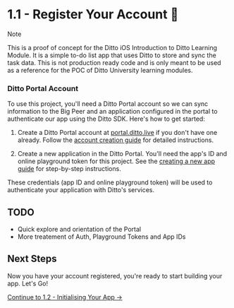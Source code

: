 # 1.1 - Register Your Account 🚀

> [!NOTE] 
>This is a proof of concept for the Ditto iOS Introduction to Ditto Learning Module.  It is a simple to-do list app that uses Ditto to store and sync the task data.  This is not production ready code and is only meant to be used as a reference for the POC of Ditto University learning modules. 


### Ditto Portal Account

To use this project, you'll need a Ditto Portal account so we can sync information to the Big Peer and an application configured in the portal to authenticate our app using the Ditto SDK. Here's how to get started:

1. Create a Ditto Portal account at [portal.ditto.live](https://portal.ditto.live/) if you don't have one already. Follow the [account creation guide](https://docs.ditto.live/cloud/portal/creating-a-ditto-account) for detailed instructions.

2. Create a new application in the Ditto Portal. You'll need the app's ID and online playground token for this project. See the [creating a new app guide](https://docs.ditto.live/cloud/portal/creating-a-new-app) for step-by-step instructions.

These credentials (app ID and online playground token) will be used to authenticate your application with Ditto's services.  

## TODO
* Quick explore and orientation of the Portal
* More treatement of Auth, Playground Tokens and App IDs

## Next Steps
Now you have your account registered, you're ready to start building your app. Let's Go!

[Continue to 1.2 - Initialising Your App →](../1.2/README.md)

